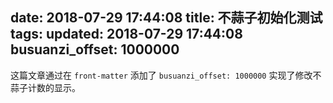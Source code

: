 date: 2018-07-29 17:44:08
title: 不蒜子初始化测试
tags:
updated: 2018-07-29 17:44:08
busuanzi_offset: 1000000
---

这篇文章通过在 `front-matter` 添加了 `busuanzi_offset: 1000000` 实现了修改不蒜子计数的显示。